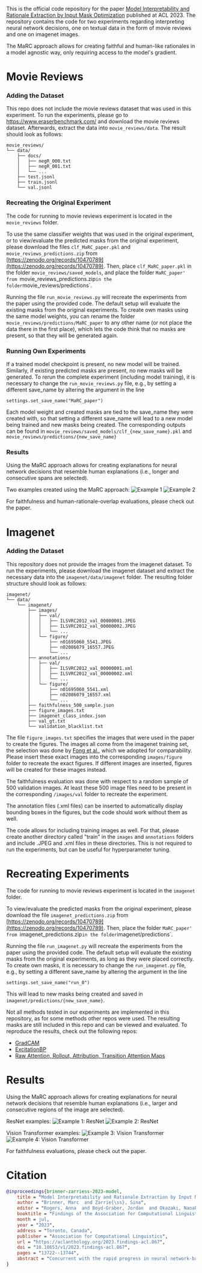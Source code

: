 This is the official code repository for the paper [Model Interpretability and Rationale Extraction by Input Mask Optimization](https://aclanthology.org/2023.findings-acl.867/)
published at ACL 2023. The repository contains the code for two experiments regarding interpreting
neural network decisions, one on textual data in the form of movie reviews and one on imagenet images.

The MaRC approach allows for creating faithful and human-like rationales in a model agnostic way, only requiring access
to the model's gradient.

# Movie Reviews

### Adding the Dataset

This repo does not include the movie reviews dataset that was used in this experiment. To run the experiments,
please go to https://www.eraserbenchmark.com/ and download the movie reviews dataset. Afterwards, extract the data
into `movie_reviews/data`. The result should look as follows:
```
movie_reviews/
└── data/
    ├── docs/
    │   ├── negR_000.txt
    │   ├── negR_001.txt
    │   └── ...
    ├── test.jsonl
    ├── train.jsonl
    └── val.jsonl
```

### Recreating the Original Experiment

The code for running to movie reviews experiment is located in the `movie_reviews` folder.

To use the same classifier weights that was used in the original experiment, or to view/evaluate the predicted masks from the
original experiment, please download the files `clf_MaRC_paper.pkl` and `movie_reviews_predictions.zip` from
[https://zenodo.org/records/10470789](https://zenodo.org/records/10470789). Then, place `clf_MaRC_paper.pkl` in the folder
`movie_reviews/saved_models`, and place the folder `MaRC_paper' from `movie_reviews_predictions.zip` in the folder
`movie_reviews/predictions`.

Running the file `run_movie_reviews.py` will recreate the experiments from the paper using the provided code.
The default setup will evaluate the existing masks from the original experiments.
To create own masks using the same model weights, you can rename the folder `movie_reviews/predictions/MaRC_paper` to
any other name (or not place the data there in the first place), which lets the code think that no masks are present, so that they will be generated again.

### Running Own Experiments

If a trained model checkpoint is present, no new model will be trained. Similarly, if existing predicted masks are present,
no new masks will be generated. To rerun the complete experiment (including model training), it is necessary to change the 
`run_movie_reviews.py` file, e.g., by setting a different save_name by altering the argument in the line

```settings.set_save_name("MaRC_paper")```

Each model weight and created masks are tied to the save_name they were created with, so that
setting a different save_name will lead to a new model being trained and new masks being created.
The corresponding outputs can be found in `movie_reviews/saved_models/clf_{new_save_name}.pkl` and
`movie_reviews/predictions/{new_save_name}`

### Results

Using the MaRC approach allows for creating explanations for neural network decisions that resemble
human explanations (i.e., longer and consecutive spans are selected).

Two examples created using the MaRC approach:
![Example 1](/assets/image_1.png)
![Example 2](/assets/image_2.png)

For faithfulness and human-rationale-overlap evaluations, please check out the paper.

# Imagenet

### Adding the Dataset

This repository does not provide the images from the imagenet dataset. To run the experiments,
please download the imagenet dataset and extract the necessary data into the `imagenet/data/imagenet` folder.
The resulting folder structure should look as follows:
```
imagenet/
└── data/
    └── imagenet/
        ├── images/
        │   ├── val/
        │   │   ├── ILSVRC2012_val_00000001.JPEG
        │   │   ├── ILSVRC2012_val_00000002.JPEG
        │   │   └── ...
        │   └── figure/
        │       ├── n01695060_5541.JPEG
        │       ├── n02086079_16557.JPEG
        │       └── ...
        ├── annotations/
        │   ├── val/
        │   │   ├── ILSVRC2012_val_00000001.xml
        │   │   ├── ILSVRC2012_val_00000002.xml
        │   │   └── ...
        │   └── figure/
        │       ├── n01695060_5541.xml
        │       ├── n02086079_16557.xml
        │       └── ...
        ├── faithfulness_500_sample.json
        ├── figure_images.txt
        ├── imagenet_class_index.json
        ├── val_gt.txt
        └── validation_blacklist.txt
```
The file `figure_images.txt` specifies the images that were used in the paper to create the figures.
The images all come from the imagenet training set, the selection was done by [Fong et al.](https://ieeexplore.ieee.org/document/8237633),
which we adopted for comparability. Please insert these exact images into the corresponding `images/figure` folder to
recreate the exact figures. If different images are inserted, figures will be created for these images instead.

The faithfulness evaluation was done with respect to a random sample of 500 validation images. At least these
500 image files need to be present in the corresponding `/images/val` folder to recreate the experiment.

The annotation files (.xml files) can be inserted to automatically display bounding boxes in the figures, but the code should work without them as well.

The code allows for including training images as well. For that, please create another directory called "train" in the `images`
and `annotations` folders and include .JPEG and .xml files in these directories. This is not required to run the experiments,
but can be useful for hyperparameter tuning.

# Recreating Experiments

The code for running to movie reviews experiment is located in the `imagenet` folder.

To view/evaluate the predicted masks from the original experiment, please download the file `imagenet_predictions.zip` from
[https://zenodo.org/records/10470789](https://zenodo.org/records/10470789). Then, place the folder `MaRC_paper' from `imagenet_predictions.zip` in the folder
`imagenet/predictions`.

Running the file `run_imagenet.py` will recreate the experiments from the paper using the provided code.
The default setup will evaluate the existing masks from the original experiments, as long as they were placed correctly.
To create own masks, it is necessary to change the 
`run_imagenet.py` file, e.g., by setting a different save_name by altering the argument in the line

```settings.set_save_name("run_0")```

This will lead to new masks being created and saved in `imagenet/predictions/{new_save_name}`.

Not all methods tested in our experiments are implemented in this repository, as for some methods other repos were used.
The resulting masks are still included in this repo and can be viewed and evaluated.
To reproduce the results, check out the following repos:

* [GradCAM](https://github.com/jacobgil/pytorch-grad-cam)
* [ExcitationBP](https://github.com/greydanus/excitationbp)
* [Raw Attention, Rollout, Attribution, Transition Attention Maps](https://github.com/XianrenYty/Transition_Attention_Maps)

# Results

Using the MaRC approach allows for creating explanations for neural network decisions that resemble
human explanations (i.e., larger and consecutive regions of the image are selected).

ResNet examples:
![Example 1: ResNet](assets/image_3.png)
![Example 2: ResNet](assets/image_4.png)

Vision Transformer examples:
![Example 3: Vision Transformer](assets/image_5.png)
![Example 4: Vision Transformer](assets/image_6.png)

For faithfulness evaluations, please check out the paper.

# Citation
```bibtex
@inproceedings{brinner-zarriess-2023-model,
    title = "Model Interpretability and Rationale Extraction by Input Mask Optimization",
    author = "Brinner, Marc  and Zarrie{\ss}, Sina",
    editor = "Rogers, Anna  and Boyd-Graber, Jordan  and Okazaki, Naoaki",
    booktitle = "Findings of the Association for Computational Linguistics: ACL 2023",
    month = jul,
    year = "2023",
    address = "Toronto, Canada",
    publisher = "Association for Computational Linguistics",
    url = "https://aclanthology.org/2023.findings-acl.867",
    doi = "10.18653/v1/2023.findings-acl.867",
    pages = "13722--13744",
    abstract = "Concurrent with the rapid progress in neural network-based models in NLP, the need for creating explanations for the predictions of these black-box models has risen steadily. Yet, especially for complex inputs like texts or images, existing interpretability methods still struggle with deriving easily interpretable explanations that also accurately represent the basis for the model's decision. To this end, we propose a new, model-agnostic method to generate extractive explanations for predictions made by neural networks, that is based on masking parts of the input which the model does not consider to be indicative of the respective class. The masking is done using gradient-based optimization combined with a new regularization scheme that enforces sufficiency, comprehensiveness, and compactness of the generated explanation. Our method achieves state-of-the-art results in a challenging paragraph-level rationale extraction task, showing that this task can be performed without training a specialized model. We further apply our method to image inputs and obtain high-quality explanations for image classifications, which indicates that the objectives for optimizing explanation masks in text generalize to inputs of other modalities."
}
